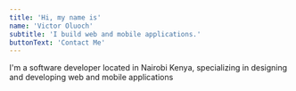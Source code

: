 ```yaml
---
title: 'Hi, my name is'
name: 'Victor Oluoch'
subtitle: 'I build web and mobile applications.'
buttonText: 'Contact Me'
---
```


I'm a software developer located in Nairobi Kenya, specializing in designing and developing web and mobile applications
